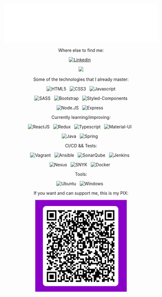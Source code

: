 
<p align="center">
  <img src="header.svg" />
</p>

<div align="center">
  
  Where else to find me:
  
  [![Linkedin](https://img.shields.io/badge/LinkedIn-0077B5?style=for-the-badge&logo=linkedin&logoColor=white)](https://www.linkedin.com/in/dionatas-lazzari-dev/)
  &nbsp;
  
  ![](https://github-readme-stats.vercel.app/api?username=Dionatas1114&theme=blue-green)
  
  Some of the technologies that I already master:

  ![HTML5](https://img.shields.io/badge/HTML5-E34F26?style=for-the-badge&logo=html5&logoColor=white)
  &nbsp;
  ![CSS3](https://img.shields.io/badge/CSS3-1572B6?style=for-the-badge&logo=css3&logoColor=white)
  &nbsp;
  ![Javascript](https://img.shields.io/badge/JavaScript-F7DF1E?style=for-the-badge&logo=javascript&logoColor=black)

  ![SASS](https://img.shields.io/badge/Sass-CC6699?style=for-the-badge&logo=sass&logoColor=white)
  &nbsp;
  ![Bootstrap](https://img.shields.io/badge/Bootstrap-563D7C?style=for-the-badge&logo=bootstrap&logoColor=white)
  &nbsp;
  ![Styled-Components](https://img.shields.io/badge/styled--components-DB7093?style=for-the-badge&logo=styled-components&logoColor=white)

  ![Node.JS](https://img.shields.io/badge/Node.js-43853D?style=for-the-badge&logo=node.js&logoColor=white)
  &nbsp;
  ![Express](https://img.shields.io/badge/Express.js-404D59?style=for-the-badge)
  &nbsp;

  Currently learning/improving:

  ![ReactJS](https://img.shields.io/badge/ReactJs-61DAFB?style=for-the-badge&logo=react&logoColor=35495E)
  &nbsp;
  ![Redux](https://img.shields.io/badge/Redux-593D88?style=for-the-badge&logo=redux&logoColor=white)
  &nbsp;
  ![Typescript](https://img.shields.io/badge/TypeScript-007ACC?style=for-the-badge&logo=typescript&logoColor=white)
  &nbsp;
  ![Material-UI](https://img.shields.io/badge/Material--UI-0081CB?style=for-the-badge&logo=mui&logoColor=white)
  &nbsp;

  ![Java](https://img.shields.io/badge/Java-ED8B00?style=for-the-badge&logo=java&logoColor=white)
  &nbsp;
  ![Spring](https://img.shields.io/badge/Spring-6DB33F?style=for-the-badge&logo=spring&logoColor=white)
  &nbsp;
  
  CI/CD && Tests:

  ![Vagrant](https://img.shields.io/badge/Vagrant-1056C6?style=for-the-badge&logo=vagrant&logoColor=white)
  &nbsp;
  ![Ansible](https://img.shields.io/badge/Ansible-191817?style=for-the-badge&logo=ansible&logoColor=white)
  &nbsp;
  ![SonarQube](https://img.shields.io/badge/SonarQube-4A96CF?style=for-the-badge&logo=sonarqube&logoColor=white)
  &nbsp;
  ![Jenkins](https://img.shields.io/badge/Jenkins-314D5E?style=for-the-badge&logo=jenkins&logoColor=white)
  &nbsp;
  
  ![Nexus](https://img.shields.io/badge/Nexus-9E9792?style=for-the-badge)
  &nbsp;
  ![SNYK](https://img.shields.io/badge/SNYK-4F5176?style=for-the-badge&logo=snyk&logoColor=white)
  &nbsp;
  ![Docker](https://img.shields.io/badge/Docker-008CDB?style=for-the-badge&logo=docker&logoColor=white)
  &nbsp;
  
  Tools:

  ![Ubuntu](https://img.shields.io/badge/Ubuntu-E95420?style=for-the-badge&logo=ubuntu&logoColor=white)
  &nbsp;
  ![Windows](https://img.shields.io/badge/Windows-0078D6?style=for-the-badge&logo=windows&logoColor=white)
  &nbsp;
  
  If you want and can support me, this is my PIX:
  
  <p align="center">
    <img src="pix.png" width="300" height="300"/>
  </p>

</div>
